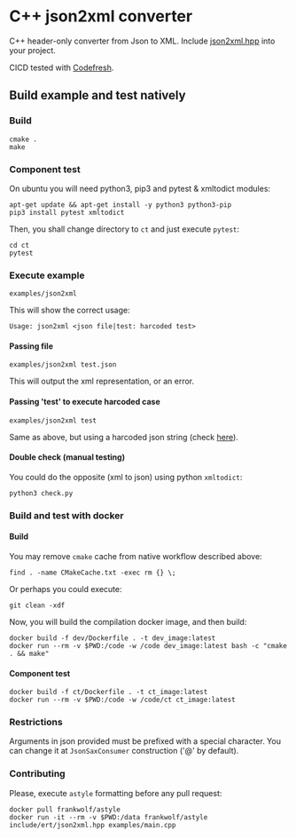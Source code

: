 # C++ json2xml converter

C++ header-only converter from Json to XML.
Include [json2xml.hpp](include/ert/json2xml.hpp) into your project.

CICD tested with [Codefresh](https://codefresh.io/).

## Build example and test natively

### Build

    cmake .
    make

### Component test

On ubuntu you will need python3, pip3 and pytest & xmltodict modules:

    apt-get update && apt-get install -y python3 python3-pip
    pip3 install pytest xmltodict

Then, you shall change directory to `ct` and just execute `pytest`:

    cd ct
    pytest

### Execute example

    examples/json2xml

This will show the correct usage:

    Usage: json2xml <json file|test: harcoded test>

#### Passing file

    examples/json2xml test.json

This will output the xml representation, or an error.

#### Passing 'test' to execute harcoded case

    examples/json2xml test

Same as above, but using a harcoded json string (check [here](https://github.com/testillano/json2xml/blob/d2778a1891244603284796df6892733b5362324e/examples/main.cpp#L28)).

#### Double check (manual testing)

You could do the opposite (xml to json) using python `xmltodict`:

    python3 check.py

### Build and test with docker

#### Build

You may remove `cmake` cache from native workflow described above:

    find . -name CMakeCache.txt -exec rm {} \;

Or perhaps you could execute:

    git clean -xdf

Now, you will build the compilation docker image, and then build:

    docker build -f dev/Dockerfile . -t dev_image:latest
    docker run --rm -v $PWD:/code -w /code dev_image:latest bash -c "cmake . && make"

#### Component test

    docker build -f ct/Dockerfile . -t ct_image:latest
    docker run --rm -v $PWD:/code -w /code/ct ct_image:latest

### Restrictions

Arguments in json provided must be prefixed with a special character. You can change it at `JsonSaxConsumer` construction ('@' by default).

### Contributing

Please, execute `astyle` formatting before any pull request:

    docker pull frankwolf/astyle
    docker run -it --rm -v $PWD:/data frankwolf/astyle include/ert/json2xml.hpp examples/main.cpp

